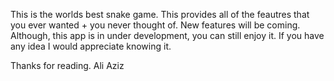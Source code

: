 This is the worlds best snake game. This provides all of the feautres that you ever wanted + you never thought of. New features will be coming. Although, this app is in under development, you can still enjoy it. If you have any idea I would appreciate knowing it.

Thanks for reading.
Ali Aziz
